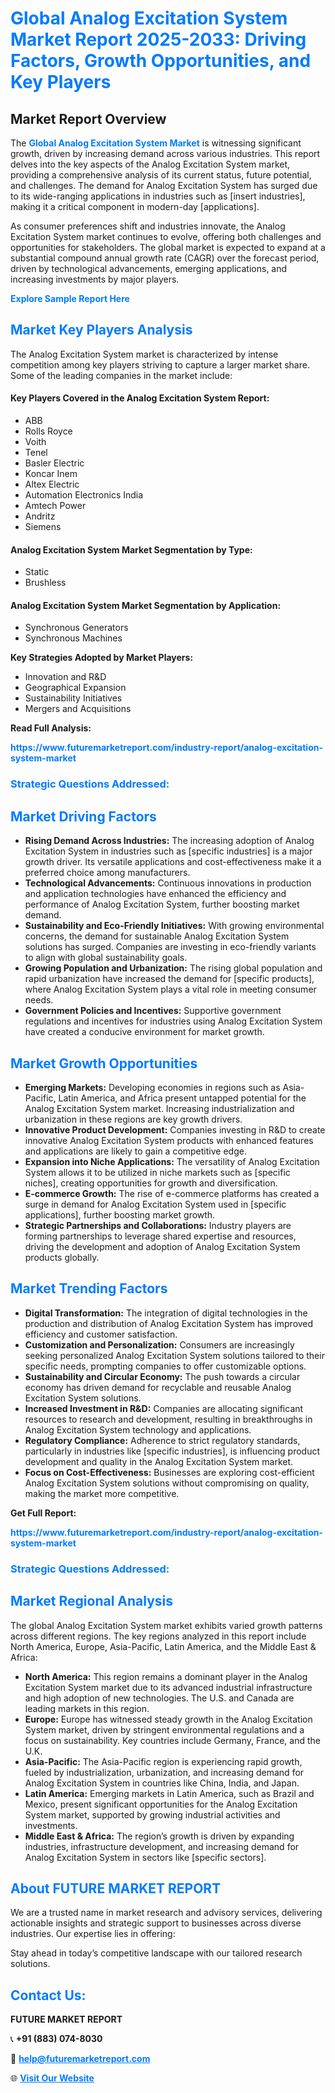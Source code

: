 <h1 style="color: #007BFF;">Global Analog Excitation System Market Report 2025-2033: Driving Factors, Growth Opportunities, and Key Players</h1>

<section id="overview">
<h2>Market Report Overview</h2>
<p>The <a href="https://www.futuremarketreport.com/industry-report/analog-excitation-system-market" style="color: #007BFF; text-decoration: none;"><strong>Global Analog Excitation System Market</strong></a> is witnessing significant growth, driven by increasing demand across various industries. This report delves into the key aspects of the Analog Excitation System market, providing a comprehensive analysis of its current status, future potential, and challenges. The demand for Analog Excitation System has surged due to its wide-ranging applications in industries such as [insert industries], making it a critical component in modern-day [applications].</p>
<p>As consumer preferences shift and industries innovate, the Analog Excitation System market continues to evolve, offering both challenges and opportunities for stakeholders. The global market is expected to expand at a substantial compound annual growth rate (CAGR) over the forecast period, driven by technological advancements, emerging applications, and increasing investments by major players.</p>
</section>

<section id="overview">
<p><a href="https://www.futuremarketreport.com/request-sample/reportId=53150" style="color: #007BFF; text-decoration: none;"><strong>Explore Sample Report Here</strong></a></p>
</section>

<section id="key-players">
<h2 style="color: #007BFF;">Market Key Players Analysis</h2>
<p>The Analog Excitation System market is characterized by intense competition among key players striving to capture a larger market share. Some of the leading companies in the market include:</p>
<h4>Key Players Covered in the Analog Excitation System Report:</h4>
<ul><li>ABB</li><li>Rolls Royce</li><li>Voith</li><li>Tenel</li><li>Basler Electric</li><li>Koncar Inem</li><li>Altex Electric</li><li>Automation Electronics India</li><li>Amtech Power</li><li>Andritz</li><li>Siemens</li></ul>
<h4>Analog Excitation System Market Segmentation by Type:</h4>
<ul><li>Static</li><li>Brushless</li></ul>

<h4>Analog Excitation System Market Segmentation by Application:</h4>
<ul><li>Synchronous Generators</li><li>Synchronous Machines</li></ul>
<p><strong>Key Strategies Adopted by Market Players:</strong></p>
<ul>
<li>Innovation and R&D</li>
<li>Geographical Expansion</li>
<li>Sustainability Initiatives</li>
<li>Mergers and Acquisitions</li>
</ul>
</section>

<section>
<p><strong>Read Full Analysis: </strong></p><a href="https://www.futuremarketreport.com/industry-report/analog-excitation-system-market" style="color: #007BFF; text-decoration: none;"><strong>https://www.futuremarketreport.com/industry-report/analog-excitation-system-market</strong></a>
<h3 style="color: #007BFF;">Strategic Questions Addressed:</h3>
</section>

<section id="driving-factors">
<h2 style="color: #007BFF;">Market Driving Factors</h2>
<ul>
<li><strong>Rising Demand Across Industries:</strong> The increasing adoption of Analog Excitation System in industries such as [specific industries] is a major growth driver. Its versatile applications and cost-effectiveness make it a preferred choice among manufacturers.</li>
<li><strong>Technological Advancements:</strong> Continuous innovations in production and application technologies have enhanced the efficiency and performance of Analog Excitation System, further boosting market demand.</li>
<li><strong>Sustainability and Eco-Friendly Initiatives:</strong> With growing environmental concerns, the demand for sustainable Analog Excitation System solutions has surged. Companies are investing in eco-friendly variants to align with global sustainability goals.</li>
<li><strong>Growing Population and Urbanization:</strong> The rising global population and rapid urbanization have increased the demand for [specific products], where Analog Excitation System plays a vital role in meeting consumer needs.</li>
<li><strong>Government Policies and Incentives:</strong> Supportive government regulations and incentives for industries using Analog Excitation System have created a conducive environment for market growth.</li>
</ul>
</section>

<section id="growth-opportunities">
<h2 style="color: #007BFF;">Market Growth Opportunities</h2>
<ul>
<li><strong>Emerging Markets:</strong> Developing economies in regions such as Asia-Pacific, Latin America, and Africa present untapped potential for the Analog Excitation System market. Increasing industrialization and urbanization in these regions are key growth drivers.</li>
<li><strong>Innovative Product Development:</strong> Companies investing in R&D to create innovative Analog Excitation System products with enhanced features and applications are likely to gain a competitive edge.</li>
<li><strong>Expansion into Niche Applications:</strong> The versatility of Analog Excitation System allows it to be utilized in niche markets such as [specific niches], creating opportunities for growth and diversification.</li>
<li><strong>E-commerce Growth:</strong> The rise of e-commerce platforms has created a surge in demand for Analog Excitation System used in [specific applications], further boosting market growth.</li>
<li><strong>Strategic Partnerships and Collaborations:</strong> Industry players are forming partnerships to leverage shared expertise and resources, driving the development and adoption of Analog Excitation System products globally.</li>
</ul>
</section>

<section id="trending-factors">
<h2 style="color: #007BFF;">Market Trending Factors</h2>
<ul>
<li><strong>Digital Transformation:</strong> The integration of digital technologies in the production and distribution of Analog Excitation System has improved efficiency and customer satisfaction.</li>
<li><strong>Customization and Personalization:</strong> Consumers are increasingly seeking personalized Analog Excitation System solutions tailored to their specific needs, prompting companies to offer customizable options.</li>
<li><strong>Sustainability and Circular Economy:</strong> The push towards a circular economy has driven demand for recyclable and reusable Analog Excitation System solutions.</li>
<li><strong>Increased Investment in R&D:</strong> Companies are allocating significant resources to research and development, resulting in breakthroughs in Analog Excitation System technology and applications.</li>
<li><strong>Regulatory Compliance:</strong> Adherence to strict regulatory standards, particularly in industries like [specific industries], is influencing product development and quality in the Analog Excitation System market.</li>
<li><strong>Focus on Cost-Effectiveness:</strong> Businesses are exploring cost-efficient Analog Excitation System solutions without compromising on quality, making the market more competitive.</li>
</ul>
</section>

<section>
<p><strong>Get Full Report: </strong></p><a href="https://www.futuremarketreport.com/industry-report/analog-excitation-system-market" style="color: #007BFF; text-decoration: none;"><strong>https://www.futuremarketreport.com/industry-report/analog-excitation-system-market</strong></a>
<h3 style="color: #007BFF;">Strategic Questions Addressed:</h3>
</section>


<section id="regional-analysis">
<h2 style="color: #007BFF;">Market Regional Analysis</h2>
<p>The global Analog Excitation System market exhibits varied growth patterns across different regions. The key regions analyzed in this report include North America, Europe, Asia-Pacific, Latin America, and the Middle East & Africa:</p>
<ul>
<li><strong>North America:</strong> This region remains a dominant player in the Analog Excitation System market due to its advanced industrial infrastructure and high adoption of new technologies. The U.S. and Canada are leading markets in this region.</li>
<li><strong>Europe:</strong> Europe has witnessed steady growth in the Analog Excitation System market, driven by stringent environmental regulations and a focus on sustainability. Key countries include Germany, France, and the U.K.</li>
<li><strong>Asia-Pacific:</strong> The Asia-Pacific region is experiencing rapid growth, fueled by industrialization, urbanization, and increasing demand for Analog Excitation System in countries like China, India, and Japan.</li>
<li><strong>Latin America:</strong> Emerging markets in Latin America, such as Brazil and Mexico, present significant opportunities for the Analog Excitation System market, supported by growing industrial activities and investments.</li>
<li><strong>Middle East & Africa:</strong> The region’s growth is driven by expanding industries, infrastructure development, and increasing demand for Analog Excitation System in sectors like [specific sectors].</li>
</ul>
</section>

<footer>
<h2 style="color: #007BFF;">About FUTURE MARKET REPORT</h2>
<p>We are a trusted name in market research and advisory services, delivering actionable insights and strategic support to businesses across diverse industries. Our expertise lies in offering:</p>

<p>Stay ahead in today’s competitive landscape with our tailored research solutions.</p>

<h2 style="color: #007BFF;">Contact Us:</h2>
<p><strong>FUTURE MARKET REPORT</strong></p>
<p>📞 <strong>+91 (883) 074-8030</strong></p>
<p>📧 <strong><a href="mailto:help@futuremarketreport.com" style="color: #007BFF;">help@futuremarketreport.com</a></strong></p>
<p>🌐 <strong><a href="https://www.futuremarketreport.com/" style="color: #007BFF;">Visit Our Website</a></strong></p>
</footer>